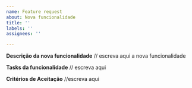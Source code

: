 ```yaml
---
name: Feature request
about: Nova funcionalidade
title: ''
labels: ''
assignees: ''

---
```


**Descrição da nova funcionalidade**
// escreva aqui a nova funcionalidade

**Tasks da funcionalidade**
// escreva aqui

**Critérios de Aceitação**
//escreva aqui
